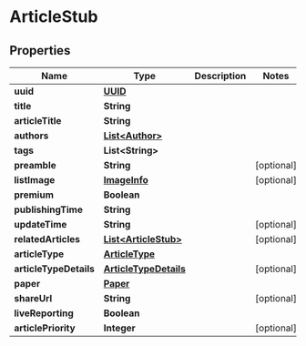 

# ArticleStub

## Properties

Name | Type | Description | Notes
------------ | ------------- | ------------- | -------------
**uuid** | [**UUID**](UUID.md) |  | 
**title** | **String** |  | 
**articleTitle** | **String** |  | 
**authors** | [**List&lt;Author&gt;**](Author.md) |  | 
**tags** | **List&lt;String&gt;** |  | 
**preamble** | **String** |  |  [optional]
**listImage** | [**ImageInfo**](ImageInfo.md) |  |  [optional]
**premium** | **Boolean** |  | 
**publishingTime** | **String** |  | 
**updateTime** | **String** |  |  [optional]
**relatedArticles** | [**List&lt;ArticleStub&gt;**](ArticleStub.md) |  |  [optional]
**articleType** | [**ArticleType**](ArticleType.md) |  | 
**articleTypeDetails** | [**ArticleTypeDetails**](ArticleTypeDetails.md) |  |  [optional]
**paper** | [**Paper**](Paper.md) |  | 
**shareUrl** | **String** |  |  [optional]
**liveReporting** | **Boolean** |  | 
**articlePriority** | **Integer** |  |  [optional]




